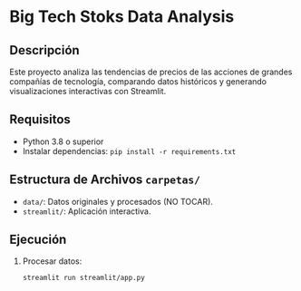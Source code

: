 # Big Tech Stoks Data Analysis

## Descripción

Este proyecto analiza las tendencias de precios de las acciones de grandes compañías de tecnología, comparando datos históricos y generando visualizaciones interactivas con Streamlit.

## Requisitos

- Python 3.8 o superior
- Instalar dependencias: `pip install -r requirements.txt`

## Estructura de Archivos `carpetas/`

- `data/`: Datos originales y procesados (NO TOCAR).
- `streamlit/`: Aplicación interactiva.

## Ejecución

1. Procesar datos:
   ```bash
   streamlit run streamlit/app.py
   ```
